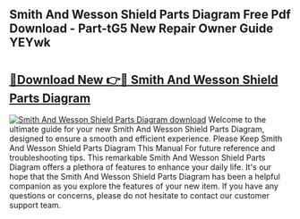 ## Smith And Wesson Shield Parts Diagram Free Pdf Download - Part-tG5 New Repair Owner Guide YEYwk

# <h2><a href="http://dfo09v9.blite.top/?on=Smith+And+Wesson+Shield+Parts+Diagram">🔗Download New 👉🔴 Smith And Wesson Shield Parts Diagram</a></h2>

[![Smith And Wesson Shield Parts Diagram download](https://i.imgur.com/lujVjoI.png)](http://dfo09v9.blite.top/?on=Smith+And+Wesson+Shield+Parts+Diagram)
Welcome to the ultimate guide for your new Smith And Wesson Shield Parts Diagram, designed to ensure a smooth and efficient experience. Please Keep Smith And Wesson Shield Parts Diagram This Manual For future reference and troubleshooting tips. This remarkable Smith And Wesson Shield Parts Diagram offers a plethora of features to enhance your daily life. It's our hope that the Smith And Wesson Shield Parts Diagram has been a helpful companion as you explore the features of your new item. If you have any questions or concerns, please do not hesitate to contact our customer support team.
